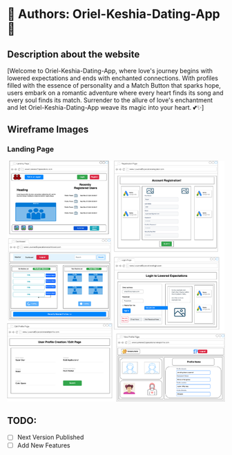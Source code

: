 # 💖 Authors: Oriel-Keshia-Dating-App 💖

## Description about the website

[Welcome to Oriel-Keshia-Dating-App, where love's journey begins with lowered expectations and ends with enchanted connections. With profiles filled with the essence of personality and a Match Button that sparks hope, users embark on a romantic adventure where every heart finds its song and every soul finds its match. Surrender to the allure of love's enchantment and let Oriel-Keshia-Dating-App weave its magic into your heart. 💕✨]

## Wireframe Images

### Landing Page

![Landing Page Wireframe](./server/Frame%20Work/wireframeCompleted.drawio.png)

## TODO:

- [ ] Next Version Published
- [ ] Add New Features
